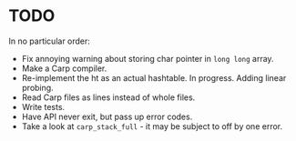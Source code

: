 # TODO

In no particular order:

* Fix annoying warning about storing char pointer in `long long` array.
* Make a Carp compiler.
* Re-implement the ht as an actual hashtable. In progress. Adding linear probing.
* Read Carp files as lines instead of whole files.
* Write tests.
* Have API never exit, but pass up error codes.
* Take a look at `carp_stack_full` - it may be subject to off by one error.